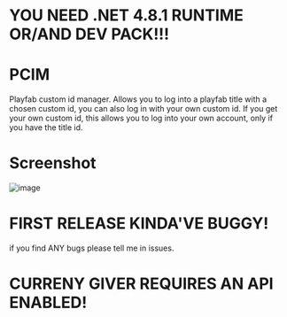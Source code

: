 # YOU NEED .NET 4.8.1 RUNTIME OR/AND DEV PACK!!!

# PCIM
Playfab custom id manager. Allows you to log into a playfab title with a chosen custom id, you can also log in with your own custom id.
If you get your own custom id, this allows you to log into your own account, only if you have the title id.

# Screenshot

![image](https://i.imgur.com/9umoDOT.png)


# FIRST RELEASE KINDA'VE BUGGY!

if you find ANY bugs please tell me in issues.

# CURRENY GIVER REQUIRES AN API ENABLED!
